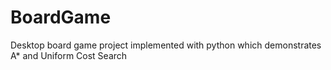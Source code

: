 # BoardGame
Desktop board game project implemented with python which demonstrates A* and Uniform Cost Search 
